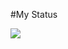 #My Status

<div class="center">
<img src="http://1.bp.blogspot.com/_9B-Syrq3I1E/TTvfVasu9GI/AAAAAAAAAts/0WYA4zIzHbs/Vintage_Paper_Background3-2.jpg" />

</div>
